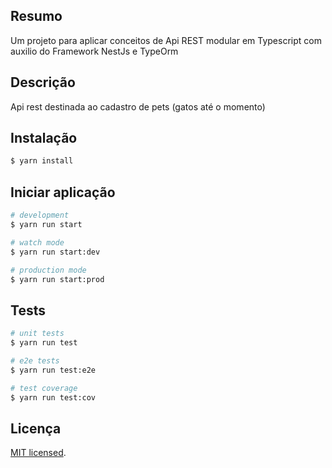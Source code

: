 

## Resumo

Um projeto para aplicar conceitos de Api REST modular em Typescript com auxilio do Framework NestJs e TypeOrm

## Descrição 

Api rest destinada ao cadastro de pets (gatos até o momento)

## Instalação

```bash
$ yarn install
```

## Iniciar aplicação

```bash
# development
$ yarn run start

# watch mode
$ yarn run start:dev

# production mode
$ yarn run start:prod
```

## Tests

```bash
# unit tests
$ yarn run test

# e2e tests
$ yarn run test:e2e

# test coverage
$ yarn run test:cov
```

## Licença

[MIT licensed](LICENSE).